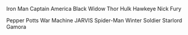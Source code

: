 Iron Man
Captain America
Black Widow
Thor
Hulk
Hawkeye
Nick Fury

Pepper Potts
War Machine
JARVIS
Spider-Man
Winter Soldier
Starlord
Gamora